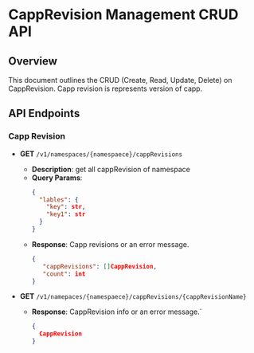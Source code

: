 
# CappRevision Management CRUD API

## Overview

This document outlines the CRUD (Create, Read, Update, Delete) on CappRevision. Capp revision is represents version of capp.

## API Endpoints

### Capp Revision  
- **GET** `/v1/namespaces/{namespaece}/cappRevisions`
  - **Description**: get all cappRevision of namespace
  - **Query Params**: 
    ```json
    {
      "lables": {
        "key": str,  
        "key1": str
      }
    }
    ```
  - **Response**: Capp revisions or an error message.
    ```json
    {
       "cappRevisions": []CappRevision,
       "count": int
    }
    ```


- **GET** `/v1/namepaces/{namespaece}/cappRevisions/{cappRevisionName}`
  - **Response**: CappRevision info or an error message.`
    ```json
    {
      CappRevision 
    }
    ```